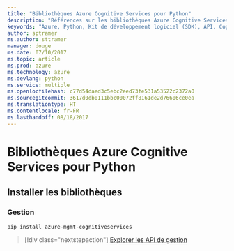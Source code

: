 ```yaml
---
title: "Bibliothèques Azure Cognitive Services pour Python"
description: "Références sur les bibliothèques Azure Cognitive Services pour Python"
keywords: "Azure, Python, Kit de développement logiciel (SDK), API, Cognitive Services"
author: sptramer
ms.author: sttramer
manager: douge
ms.date: 07/10/2017
ms.topic: article
ms.prod: azure
ms.technology: azure
ms.devlang: python
ms.service: multiple
ms.openlocfilehash: c77d54daed3c5ebc2eed73fe531a53522c2372a0
ms.sourcegitcommit: 3617d0db0111bbc00072ff8161de2d76606ce0ea
ms.translationtype: HT
ms.contentlocale: fr-FR
ms.lasthandoff: 08/18/2017
---
```

# <a name="azure-cognitive-services-libraries-for-python"></a>Bibliothèques Azure Cognitive Services pour Python

## <a name="install-the-libraries"></a>Installer les bibliothèques


### <a name="management"></a>Gestion

```bash
pip install azure-mgmt-cognitiveservices
```
> [!div class="nextstepaction"]
> [Explorer les API de gestion](/python/api/overview/azure/cognitiveservices/managementlibrary)